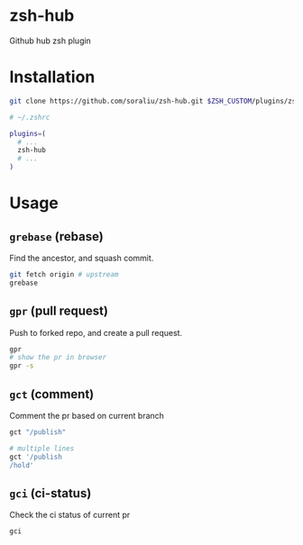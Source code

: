# zsh-hub

Github hub zsh plugin

# Installation

```bash
git clone https://github.com/soraliu/zsh-hub.git $ZSH_CUSTOM/plugins/zsh-hub
```

```bash
# ~/.zshrc

plugins=(
  # ...
  zsh-hub
  # ...
)
```

# Usage

## `grebase` (rebase)

Find the ancestor, and squash commit.

```bash
git fetch origin # upstream
grebase
```

## `gpr` (pull request)

Push to forked repo, and create a pull request.

```bash
gpr
# show the pr in browser
gpr -s
```

## `gct` (comment)

Comment the pr based on current branch

```bash
gct "/publish"

# multiple lines
gct '/publish
/hold'
```

## `gci` (ci-status)

Check the ci status of current pr

```bash
gci
```
